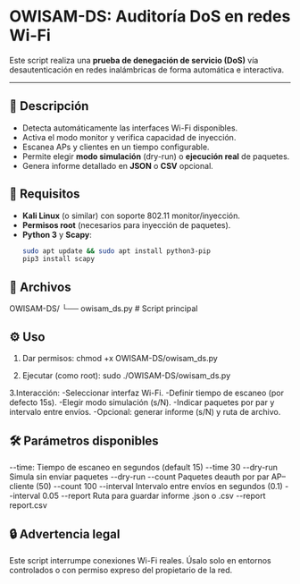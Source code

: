 # OWISAM-DS: Auditoría DoS en redes Wi-Fi

Este script realiza una **prueba de denegación de servicio (DoS)** vía desautenticación en redes inalámbricas de forma automática e interactiva.

---

## 📜 Descripción

- Detecta automáticamente las interfaces Wi-Fi disponibles.  
- Activa el modo monitor y verifica capacidad de inyección.  
- Escanea APs y clientes en un tiempo configurable.  
- Permite elegir **modo simulación** (dry-run) o **ejecución real** de paquetes.  
- Genera informe detallado en **JSON** o **CSV** opcional.

## 🚀 Requisitos

- **Kali Linux** (o similar) con soporte 802.11 monitor/inyección.  
- **Permisos root** (necesarios para inyección de paquetes).  
- **Python 3** y **Scapy**:
  ```bash
  sudo apt update && sudo apt install python3-pip
  pip3 install scapy

## 📂 Archivos

OWISAM-DS/
└── owisam_ds.py  # Script principal


## ⚙️ Uso

1. Dar permisos:
  chmod +x OWISAM-DS/owisam_ds.py

2. Ejecutar (como root):
  sudo ./OWISAM-DS/owisam_ds.py

3.Interacción:
  -Seleccionar interfaz Wi-Fi.
  -Definir tiempo de escaneo (por defecto 15s).
  -Elegir modo simulación (s/N).
  -Indicar paquetes por par y intervalo entre envíos.
  -Opcional: generar informe (s/N) y ruta de archivo.


## 🛠️ Parámetros disponibles

--time:	Tiempo de escaneo en segundos (default 15)	--time 30
--dry-run	Simula sin enviar paquetes	--dry-run
--count	Paquetes deauth por par AP–cliente (50)	--count 100
--interval	Intervalo entre envíos en segundos (0.1)	--interval 0.05
--report	Ruta para guardar informe .json o .csv	--report report.csv


## 🔒 Advertencia legal
Este script interrumpe conexiones Wi-Fi reales. Úsalo solo en entornos controlados o con permiso expreso del propietario de la red.
